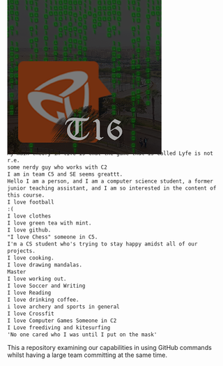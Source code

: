 <h1>Github - Sprint 0</h1> <br/>
<div style="position:absolute;top:0;bottom:0;margin:auto;">
	<img align="right" src="logoV9.png" />
</div>
<h2>TODO Debug my Tutorial Title</h2>

    C1 Team Members:
     Salma Zaki 37-3358
     Hesham Morgan 37-6934
     Habiba ElHussein 37-0846
     Aya Ibrahim 37-1574
     
    Descriptions :
    My main theory in life is that the game that is called Lyfe is not r.e.
    some nerdy guy who works with C2
    I am in team C5 and SE seems greattt.
    Hello I am a person, and I am a computer science student, a former junior teaching assistant, and I am so interested in the content of this course.
    I love football
    :(
    I love clothes
    I love green tea with mint.
    I love github.
    "I love Chess" someone in C5.
    I'm a CS student who's trying to stay happy amidst all of our projects.
    I love cooking.
    I love drawing mandalas.
    Master
    I love working out.
    I love Soccer and Writing
    I love Reading
    I love drinking coffee.
    i love archery and sports in general
    I love Crossfit
    I love Computer Games Someone in C2
	I Love freediving and kitesurfing
    'No one cared who I was until I put on the mask'

This a repository examining our capabilities in using GitHub commands whilst having a large team committing at the same time.
